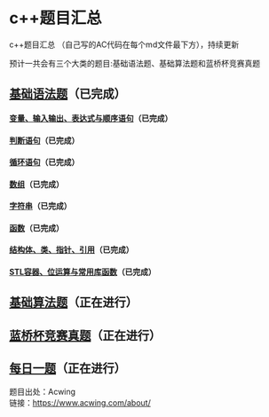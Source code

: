 # c++题目汇总 

c++题目汇总 （自己写的AC代码在每个md文件最下方），持续更新  
  
预计一共会有三个大类的题目:基础语法题、基础算法题和蓝桥杯竞赛真题

## [基础语法题](https://github.com/Evanwu1125/C-Acwinng-/tree/main/c%2B%2B%E8%AF%AD%E6%B3%95%E5%9F%BA%E7%A1%80)（已完成）
#### [变量、输入输出、表达式与顺序语句](https://github.com/Evanwu1125/classic-problems-about-C-plus-plus/tree/main/c%2B%2B%E8%AF%AD%E6%B3%95%E5%9F%BA%E7%A1%80/%E5%8F%98%E9%87%8F%E3%80%81%E8%BE%93%E5%85%A5%E8%BE%93%E5%87%BA%E3%80%81%E8%A1%A8%E8%BE%BE%E5%BC%8F%E4%B8%8E%E9%A1%BA%E5%BA%8F%E8%AF%AD%E5%8F%A5)（已完成）
#### [判断语句](https://github.com/Evanwu1125/classic-problems-about-C-plus-plus/tree/main/c%2B%2B%E8%AF%AD%E6%B3%95%E5%9F%BA%E7%A1%80/%E5%88%A4%E8%AF%BB%E8%AF%AD%E5%8F%A5)（已完成）
#### [循环语句](https://github.com/Evanwu1125/classic-problems-about-C-plus-plus/tree/main/c%2B%2B%E8%AF%AD%E6%B3%95%E5%9F%BA%E7%A1%80/%E5%BE%AA%E7%8E%AF%E8%AF%AD%E5%8F%A5)（已完成）
#### [数组](https://github.com/Evanwu1125/C-Acwinng-/tree/main/c%2B%2B%E8%AF%AD%E6%B3%95%E5%9F%BA%E7%A1%80/%E6%95%B0%E7%BB%84)（已完成）   
#### [字符串](https://github.com/Evanwu1125/C-Acwinng-/tree/main/c%2B%2B%E8%AF%AD%E6%B3%95%E5%9F%BA%E7%A1%80/%E5%AD%97%E7%AC%A6%E4%B8%B2)（已完成）
#### [函数](https://github.com/Evanwu1125/classic-problems-about-C-plus-plus/tree/main/c%2B%2B%E8%AF%AD%E6%B3%95%E5%9F%BA%E7%A1%80/%E5%87%BD%E6%95%B0)（已完成）
#### [结构体、类、指针、引用](https://github.com/Evanwu1125/classic-problems-about-C-plus-plus/tree/main/c++%E8%AF%AD%E6%B3%95%E5%9F%BA%E7%A1%80/%E7%BB%93%E6%9E%84%E4%BD%93%E3%80%81%E7%B1%BB%E3%80%81%E6%8C%87%E9%92%88%E3%80%81%E5%BC%95%E7%94%A8)（已完成）
#### [STL容器、位运算与常用库函数](https://github.com/Evanwu1125/classic-problems-about-C-plus-plus/tree/main/c%2B%2B%E8%AF%AD%E6%B3%95%E5%9F%BA%E7%A1%80/STL%E5%AE%B9%E5%99%A8%E3%80%81%E4%BD%8D%E8%BF%90%E7%AE%97%E4%B8%8E%E5%B8%B8%E7%94%A8%E5%BA%93%E5%87%BD%E6%95%B0)（已完成）
## [基础算法题](https://github.com/Evanwu1125/classic-problems-about-C-plus-plus/tree/main/%E5%9F%BA%E7%A1%80%E7%AE%97%E6%B3%95%E9%A2%98)（正在进行）
## [蓝桥杯竞赛真题](https://github.com/Evanwu1125/classic-problems-about-C-plus-plus/tree/main/%E8%93%9D%E6%A1%A5%E6%9D%AFc%2B%2BA%20B%E7%BB%84)（正在进行）
## [每日一题](https://github.com/Evanwu1125/classic-problems-about-C-plus-plus/tree/main/%E6%AF%8F%E6%97%A5%E4%B8%80%E9%A2%98)（正在进行）

题目出处：Acwing  
链接：https://www.acwing.com/about/

